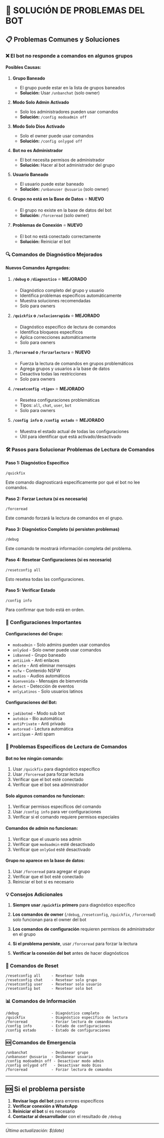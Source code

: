 # 🔧 SOLUCIÓN DE PROBLEMAS DEL BOT

## 📋 Problemas Comunes y Soluciones

### ❌ El bot no responde a comandos en algunos grupos

#### Posibles Causas:

1. **Grupo Baneado**
   - El grupo puede estar en la lista de grupos baneados
   - **Solución:** Usar `/unbanchat` (solo owner)

2. **Modo Solo Admin Activado**
   - Solo los administradores pueden usar comandos
   - **Solución:** `/config modoadmin off`

3. **Modo Solo Dios Activado**
   - Solo el owner puede usar comandos
   - **Solución:** `/config onlygod off`

4. **Bot no es Administrador**
   - El bot necesita permisos de administrador
   - **Solución:** Hacer al bot administrador del grupo

5. **Usuario Baneado**
   - El usuario puede estar baneado
   - **Solución:** `/unbanuser @usuario` (solo owner)

6. **Grupo no está en la Base de Datos** ⭐ **NUEVO**
   - El grupo no existe en la base de datos del bot
   - **Solución:** `/forceread` (solo owner)

7. **Problemas de Conexión** ⭐ **NUEVO**
   - El bot no está conectado correctamente
   - **Solución:** Reiniciar el bot

### 🔍 Comandos de Diagnóstico Mejorados

#### Nuevos Comandos Agregados:

1. **`/debug` o `/diagnostico`** ⭐ **MEJORADO**
   - Diagnóstico completo del grupo y usuario
   - Identifica problemas específicos automáticamente
   - Muestra soluciones recomendadas
   - Solo para owners

2. **`/quickfix` o `/solucionrapida`** ⭐ **MEJORADO**
   - Diagnóstico específico de lectura de comandos
   - Identifica bloqueos específicos
   - Aplica correcciones automáticamente
   - Solo para owners

3. **`/forceread` o `/forzarlectura`** ⭐ **NUEVO**
   - Fuerza la lectura de comandos en grupos problemáticos
   - Agrega grupos y usuarios a la base de datos
   - Desactiva todas las restricciones
   - Solo para owners

4. **`/resetconfig <tipo>`** ⭐ **MEJORADO**
   - Resetea configuraciones problemáticas
   - Tipos: `all`, `chat`, `user`, `bot`
   - Solo para owners

5. **`/config info` o `/config estado`** ⭐ **MEJORADO**
   - Muestra el estado actual de todas las configuraciones
   - Útil para identificar qué está activado/desactivado

### 🛠️ Pasos para Solucionar Problemas de Lectura de Comandos

#### Paso 1: Diagnóstico Específico
```
/quickfix
```
Este comando diagnosticará específicamente por qué el bot no lee comandos.

#### Paso 2: Forzar Lectura (si es necesario)
```
/forceread
```
Este comando forzará la lectura de comandos en el grupo.

#### Paso 3: Diagnóstico Completo (si persisten problemas)
```
/debug
```
Este comando te mostrará información completa del problema.

#### Paso 4: Resetear Configuraciones (si es necesario)
```
/resetconfig all
```
Esto resetea todas las configuraciones.

#### Paso 5: Verificar Estado
```
/config info
```
Para confirmar que todo está en orden.

### 📝 Configuraciones Importantes

#### Configuraciones del Grupo:
- `modoadmin` - Solo admins pueden usar comandos
- `onlyGod` - Solo owner puede usar comandos
- `isBanned` - Grupo baneado
- `antiLink` - Anti enlaces
- `delete` - Anti eliminar mensajes
- `nsfw` - Contenido NSFW
- `audios` - Audios automáticos
- `bienvenida` - Mensajes de bienvenida
- `detect` - Detección de eventos
- `onlyLatinos` - Solo usuarios latinos

#### Configuraciones del Bot:
- `jadibotmd` - Modo sub bot
- `autobio` - Bio automática
- `antiPrivate` - Anti privado
- `autoread` - Lectura automática
- `antiSpam` - Anti spam

### 🚨 Problemas Específicos de Lectura de Comandos

#### Bot no lee ningún comando:
1. Usar `/quickfix` para diagnóstico específico
2. Usar `/forceread` para forzar lectura
3. Verificar que el bot esté conectado
4. Verificar que el bot sea administrador

#### Solo algunos comandos no funcionan:
1. Verificar permisos específicos del comando
2. Usar `/config info` para ver configuraciones
3. Verificar si el comando requiere permisos especiales

#### Comandos de admin no funcionan:
1. Verificar que el usuario sea admin
2. Verificar que `modoadmin` esté desactivado
3. Verificar que `onlyGod` esté desactivado

#### Grupo no aparece en la base de datos:
1. Usar `/forceread` para agregar el grupo
2. Verificar que el bot esté conectado
3. Reiniciar el bot si es necesario

### 💡 Consejos Adicionales

1. **Siempre usar `/quickfix` primero** para diagnóstico específico

2. **Los comandos de owner** (`/debug`, `/resetconfig`, `/quickfix`, `/forceread`) solo funcionan para el owner del bot

3. **Los comandos de configuración** requieren permisos de administrador en el grupo

4. **Si el problema persiste**, usar `/forceread` para forzar la lectura

5. **Verificar la conexión del bot** antes de hacer diagnósticos

### 🔄 Comandos de Reset

```
/resetconfig all     - Resetear todo
/resetconfig chat    - Resetear solo grupo
/resetconfig user    - Resetear solo usuario
/resetconfig bot     - Resetear solo bot
```

### 📊 Comandos de Información

```
/debug               - Diagnóstico completo
/quickfix            - Diagnóstico específico de lectura
/forceread           - Forzar lectura de comandos
/config info         - Estado de configuraciones
/config estado       - Estado de configuraciones
```

### 🆘 Comandos de Emergencia

```
/unbanchat           - Desbanear grupo
/unbanuser @usuario  - Desbanear usuario
/config modoadmin off - Desactivar modo admin
/config onlygod off   - Desactivar modo Dios
/forceread           - Forzar lectura de comandos
```

---

## 🆘 Si el problema persiste

1. **Revisar logs del bot** para errores específicos
2. **Verificar conexión a WhatsApp**
3. **Reiniciar el bot** si es necesario
4. **Contactar al desarrollador** con el resultado de `/debug`

---

*Última actualización: $(date)* 